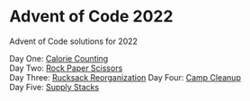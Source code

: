 # Advent of Code 2022  

Advent of Code solutions for 2022

Day One: [Calorie Counting](https://github.com/JasonP2002/advent-of-code-2022/tree/main/1)  
Day Two: [Rock Paper Scissors](https://github.com/JasonP2002/advent-of-code-2022/tree/main/2)  
Day Three: [Rucksack Reorganization](https://github.com/JasonP2002/advent-of-code-2022/tree/main/3)
Day Four: [Camp Cleanup](https://github.com/JasonP2002/advent-of-code-2022/tree/main/4)  
Day Five: [Supply Stacks](https://github.com/JasonP2002/advent-of-code-2022/tree/main/5)  
  
